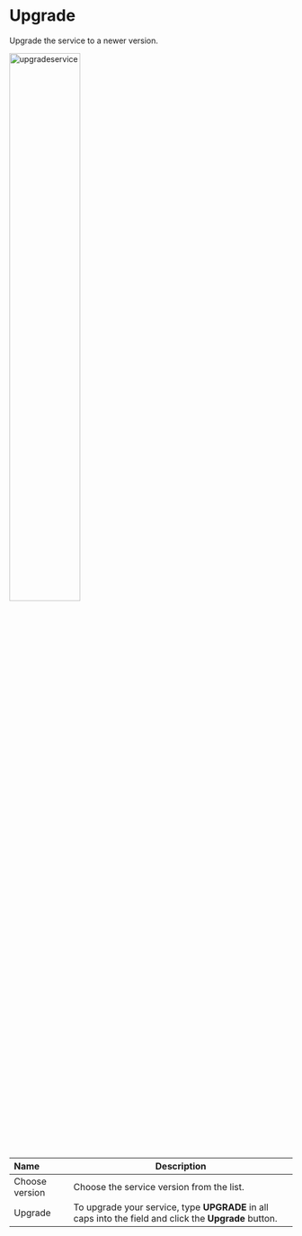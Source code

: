 # Upgrade

Upgrade the service to a newer version.

<img src="/static/images/upgradeservice.jpg" alt="upgradeservice" style="width: 50%; display: block"></a>

**Name** | **Description** 
:--- | ---
Choose version | Choose the service version from the list.
Upgrade | To upgrade your service, type **UPGRADE** in all caps into the field and click the **Upgrade** button.

